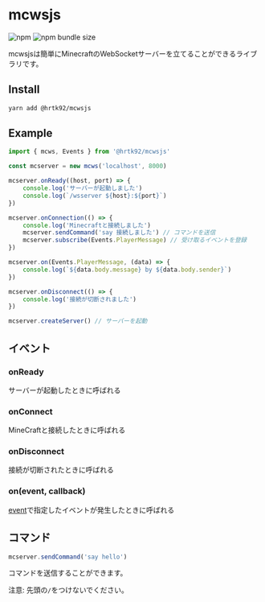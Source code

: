 # mcwsjs

![npm](https://img.shields.io/npm/v/@hrtk92/mcwsjs?style=for-the-badge)
![npm bundle size](https://img.shields.io/bundlephobia/min/@hrtk92/mcwsjs?style=for-the-badge)

mcwsjsは簡単にMinecraftのWebSocketサーバーを立てることができるライブラリです。

## Install

```sh
yarn add @hrtk92/mcwsjs
```


## Example

```js
import { mcws, Events } from '@hrtk92/mcwsjs'

const mcserver = new mcws('localhost', 8000)

mcserver.onReady((host, port) => {
    console.log('サーバーが起動しました')
    console.log(`/wsserver ${host}:${port}`)
})

mcserver.onConnection(() => {
    console.log('Minecraftと接続しました')
    mcserver.sendCommand('say 接続しました') // コマンドを送信
    mcserver.subscribe(Events.PlayerMessage) // 受け取るイベントを登録
})

mcserver.on(Events.PlayerMessage, (data) => {
    console.log(`${data.body.message} by ${data.body.sender}`)
})

mcserver.onDisconnect(() => {
    console.log('接続が切断されました')
})

mcserver.createServer() // サーバーを起動
```

## イベント

### onReady

サーバーが起動したときに呼ばれる

### onConnect

MineCraftと接続したときに呼ばれる

### onDisconnect

接続が切断されたときに呼ばれる

### on(event, callback)

[event](https://github.com/HRTK92/mcwsjs/blob/main/src/events.ts)で指定したイベントが発生したときに呼ばれる

## コマンド

```ts
mcserver.sendCommand('say hello')
```

コマンドを送信することができます。

注意: 先頭の`/`をつけないでください。

